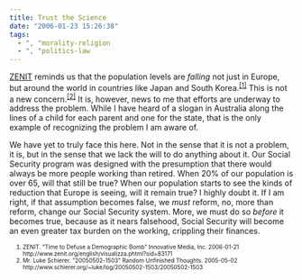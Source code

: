 ```yaml
---
title: Trust the Science
date: "2006-01-23 15:26:38"
tags:
  - ", "morality-religion
  - ", "politics-law
---
```


<p><a href="http://www.zenit.org" title="ZENIT - The World Seen From Rome">ZENIT</a> reminds us that the population levels are <em>falling</em> not just in Europe, but around the world in countries like Japan and South Korea.<sup><a href="http://www.zenit.org/english/visualizza.phtml?sid=83171" title="Time to Defuse a Demographic Bomb">[1]</a></sup> This is not a new concern.<sup><a href="https://www.schierer.org/~luke/log/20050502-1503/20050502-1503" title="20050502-1503">[2]</a></sup> It is, however, news to me that efforts are underway to address the problem.  While I have heard of a slogan in Australia along the lines of a child for each parent and one for the state, that is the only example of recognizing the problem I am aware of.</p>  <p>We have yet to truly face this here.  Not in the sense that it is not a problem, it is, but in the sense that we lack the will to do anything about it.  Our Social Security program was designed with the presumption that there would always be more people working than retired.  When 20% of our population is over 65, will that still be true?  When our population starts to see the kinds of reduction that Europe is seeing, will it remain true?  I highly doubt it. If I am right, if that assumption becomes false, we <em>must</em> reform, no, more than reform, change our Social Security system. More, we must do so <em>before</em> it becomes true, because as it nears falsehood, Social Security will become an even greater tax burden on the working, crippling their finances.</p>  <ol><font size="-2"><li><font size="-2">ZENIT. "Time to Defuse a Demographic Bomb" Innovative Media, Inc. 2006-01-21 http://www.zenit.org/english/visualizza.phtml?sid=83171</font></li><li><font size="-2">Mr. Luke Schierer.  "20050502-1503" Random Unfinished Thoughts. 2005-05-02 http://www.schierer.org/~luke/log/20050502-1503/20050502-1503 </font></li></font></ol>

